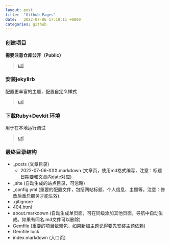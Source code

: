 ```yaml
---
layout: post
title:  "Github Pages"
date:   2022-07-06 17:10:11 +0800
categories: github
---
```


### 创建项目

**需要注意仓库公开（Public）**

> [url](https://docs.github.com/cn/pages/quickstart)


### 安装jekyllrb

配置更丰富的主题，配置自定义样式

> [url](https://jekyllrb.com/docs/installation/windows/)


### 下载Ruby+Devkit 环境

用于在本地运行调试

> [url](https://rubyinstaller.org/downloads/)


### 最终目录结构
- _posts (文章目录)
  - 2022-07-06-XXX.markdown (文章页，使用md格式编写，注意：标题日期要和文章内date对应)
- _site (自动生成的站点目录，可忽略)
- _config.yml (重要的配置文件，包括网站标题、个人信息、主题等。注意：修改后重启服务才能生效)
- .gitignore
- 404.html
- about.markdown (自动生成单页面，可在同级添加其他页面，导航中自动生成。如果有同名.md文件可以删除)
- Gemfile (重要的项目依赖包，如果新加主题记得要先安装主题依赖)
- Gemfile.lock
- index.markdown (入口页)


